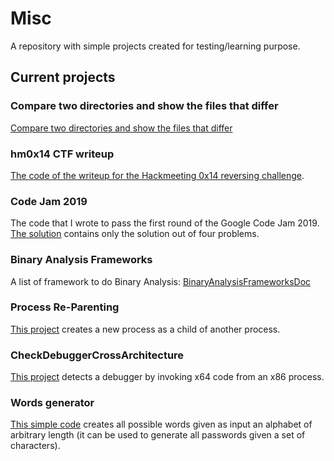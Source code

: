 # Misc
A repository with simple projects created for testing/learning purpose.

## Current projects

### Compare two directories and show the files that differ
<a href="https://github.com/enkomio/Misc/tree/master/CompareDirectory">Compare two directories and show the files that differ</a>

### hm0x14 CTF writeup
<a href="https://github.com/enkomio/Misc/tree/master/Hm0x14Writeup">The code of the writeup for the Hackmeeting 0x14 reversing challenge</a>.

### Code Jam 2019
The code that I wrote to pass the first round of the Google Code Jam 2019. <a href="https://github.com/enkomio/Misc/tree/master/CodeJam2019">The solution</a> contains only the solution out of four problems.

### Binary Analysis Frameworks
A list of framework to do Binary Analysis:
<a href="https://github.com/enkomio/Misc/tree/master/BinaryAnalysisFrameworksDoc">BinaryAnalysisFrameworksDoc</a>

### Process Re-Parenting
<a href="https://github.com/enkomio/Misc/tree/master/ProcessReParenting">This project</a> creates a new process as a child of another process. 

### CheckDebuggerCrossArchitecture
<a href="https://github.com/enkomio/Misc/tree/master/CheckDebuggerCrossArchitecture">This project</a> detects a debugger by invoking x64 code from an x86 process.

### Words generator
<a href="https://github.com/enkomio/Misc/tree/master/WordsGenerator">This simple code</a> creates all possible words given as input an alphabet of arbitrary length (it can be used to generate all passwords given a set of characters).
